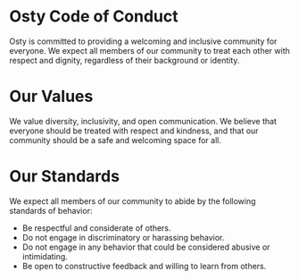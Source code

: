 # Osty Code of Conduct

Osty is committed to providing a welcoming and inclusive community for everyone. We expect all members of our community to treat each other with respect and dignity, regardless of their background or identity.

# Our Values

We value diversity, inclusivity, and open communication. We believe that everyone should be treated with respect and kindness, and that our community should be a safe and welcoming space for all.

# Our Standards

We expect all members of our community to abide by the following standards of behavior:

- Be respectful and considerate of others.
- Do not engage in discriminatory or harassing behavior.
- Do not engage in any behavior that could be considered abusive or intimidating.
- Be open to constructive feedback and willing to learn from others.
